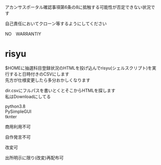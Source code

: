 アカンサスポータル確認事項第6条の8に抵触する可能性が否定できない状況です

自己責任においてクローン等するようにしてください

NO　WARRANTIY

# risyu
$HOMEに抽選科目登録状況のHTMLを投げ込んでrisyu(シェルスクリプト)を実行すると日時付きのCSVにします  
先方が仕様変更したら多分おかしくなります

dir.csvにフルパスを書いとくとそこからHTMLを探します  
私はDownloadにしてる

python3.8  
PySimpleGUI  
tknter  

商用利用不可

自作発言不可

改変可

出所明示に限り(改変)再配布可
